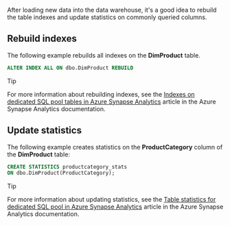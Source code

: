 After loading new data into the data warehouse, it's a good idea to rebuild the table indexes and update statistics on commonly queried columns.

## Rebuild indexes

The following example rebuilds all indexes on the **DimProduct** table.

```sql
ALTER INDEX ALL ON dbo.DimProduct REBUILD
```

> [!TIP]
> For more information about rebuilding indexes, see the [Indexes on dedicated SQL pool tables in Azure Synapse Analytics](/azure/synapse-analytics/sql-data-warehouse/sql-data-warehouse-tables-index?azure-portal=true) article in the Azure Synapse Analytics documentation.

## Update statistics

The following example creates statistics on the **ProductCategory** column of the **DimProduct** table:

```sql
CREATE STATISTICS productcategory_stats
ON dbo.DimProduct(ProductCategory);
```

> [!TIP]
> For more information about updating statistics, see the [Table statistics for dedicated SQL pool in Azure Synapse Analytics](/azure/synapse-analytics/sql-data-warehouse/sql-data-warehouse-tables-statistics?azure-portal=true) article in the Azure Synapse Analytics documentation.
